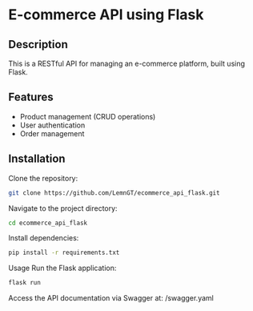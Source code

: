 

# E-commerce API using Flask
## Description
This is a RESTful API for managing an e-commerce platform, built using Flask.

## Features
* Product management (CRUD operations)
* User authentication
* Order management
## Installation
Clone the repository:
```bash
git clone https://github.com/LemnGT/ecommerce_api_flask.git
```
Navigate to the project directory:
```bash
cd ecommerce_api_flask
```
Install dependencies:
```bash
pip install -r requirements.txt
```
Usage
Run the Flask application:

```bash
flask run
```
Access the API documentation via Swagger at: /swagger.yaml
